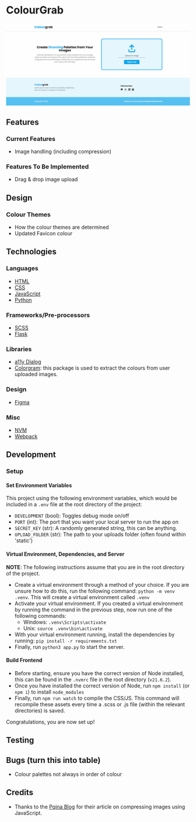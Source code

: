 # ColourGrab

![ColourGrab Cover Image](./docs/colourgrab-cover-image.gif)

## Features

### Current Features
- Image handling (including compression)

### Features To Be Implemented
- Drag & drop image upload

## Design

### Colour Themes
- How the colour themes are determined
- Updated Favicon colour

## Technologies

### Languages
- [HTML](https://developer.mozilla.org/en-US/docs/Web/HTML)
- [CSS](https://developer.mozilla.org/en-US/docs/Web/CSS)
- [JavaScript](https://developer.mozilla.org/en-US/docs/Learn/JavaScript)
- [Python](https://www.python.org/)

### Frameworks/Pre-processors
- [SCSS](https://sass-lang.com/)
- [Flask](https://flask.palletsprojects.com/en/3.0.x/)

### Libraries
- [a11y Dialog](https://a11y-dialog.netlify.app/)
- [Colorgram](https://pypi.org/project/colorgram.py/): this package is used to extract the colours from user uploaded images.

### Design
- [Figma](https://figma.com)

### Misc
- [NVM](https://github.com/nvm-sh/nvm)
- [Webpack](https://webpack.js.org/)

## Development

### Setup
#### Set Environment Variables
This project using the following environment variables, which would be included in a `.env` file at the root directory of the project:
- `DEVELOPMENT` (bool): Toggles debug mode on/off
- `PORT` (int): The port that you want your local server to run the app on
- `SECRET_KEY` (str): A randomly generated string, this can be anything.
- `UPLOAD_FOLDER` (str): The path to your uploads folder (often found within 'static')

#### Virtual Environment, Dependencies, and Server
**NOTE**: The following instructions assume that you are in the root directory of the project.
- Create a virtual environment through a method of your choice. If you are unsure how to do this, run the following command: `python -m venv .venv`. This will create a virtual environment called `.venv`
- Activate your virtual environment. If you created a virtual environment by running the command in the previous step, now run one of the following commands:
    - Windows: `.venv\Scripts\activate`
    - Unix: `source .venv\bin\activate`
- With your virtual environment running, install the dependencies by running: `pip install -r requirements.txt`
- Finally, run `python3 app.py` to start the server.

#### Build Frontend
- Before starting, ensure you have the correct version of Node installed, this can be found in the `.nvmrc` file in the root directory (`v21.6.2`).
- Once you have installed the correct version of Node, run `npm install` (or `npm i`) to install `node_modules`
- Finally, run `npm run watch` to compile the CSS/JS. This command will recompile these assets every time a .scss or .js file (within the relevant directories) is saved.

Congratulations, you are now set up!

## Testing

## Bugs (turn this into table)
- Colour palettes not always in order of colour

## Credits
- Thanks to the [Pqina Blog](https://pqina.nl/blog/compress-image-before-upload/#saving-the-compressed-image-back-to-the-file-input) for their article on compressing images using JavaScript.
